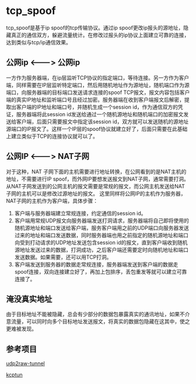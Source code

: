 # tcp_spoof

tcp_spoof是基于ip spoof的tcp传输协议。通过ip spoof更改ip报头的源地址，隐藏真正的通信双方，躲避流量统计。在修改过报头的ip协议上面建立可靠的连接，达到类似与tcp/ip通信效果。

##  公网ip <---> 公网ip
一方作为服务器端，在ip层监听TCP协议的指定端口，等待连接。另一方作为客户端，同样需要在IP层监听特定端口，然后用随机地址作为源地址，随机端口作为源端口，向服务器端的目标端口发送请求连接的spoof TCP报文，报文内容包括客户端的真实IP地址和监听端口号且经过加密。服务器端在收到客户端报文后解密，提取出客户端的IP地址和端口号，并随机生成一个session id，作为通信双方的凭证，服务器端将此session id发送给通过一个随机源地址和随机端口的加密报文发送给客户端，后面只需要报文中指定该session id，双方就可以发送随机的源地址源端口的IP报文了。这样一个IP层的spoof协议就建立好了，后面只需要在此基础上建立类似于TCP的连接协议就可以了。


## 公网IP <---> NAT子网
对于这种，NAT 子网下面的主机需要进行地址转换，在公网看到的是NAT主机的地址，不需要进行IP spoof，而外网IP要想发送报文到NAT子网，通常需要打洞。从NAT子网发送到的公网主机的报文需要是常规的报文，而公网主机发送给NAT子网的主机可以是修改过源地址的报文。
这里同样将公网IP的主机作为服务器，NAT子网的主机作为客户端，具体步骤：

1. 客户端与服务器端建立常规连接，约定通信的session id。
2. 客户端用常规UDP报文向服务器端发送打洞请求，服务器端将自己即将使用的随机源地址和端口发送给客户端，服务客户端用之前的UDP端口向服务器发送过来的地址和端口发送数据，同时服务器端也用之前指定的随机源地址和端口向受到打动请求的UDP地址发送包含session id的报文，直到客户端收到随机源地址发送过来的数据，打洞成功，之后客户端还需要定时向随机地址和端口发送数据。如果需要，还可以用TCP打洞。
3. 客户端发送到服务器的数据走常规连接，服务器端发送到客户端的数据走spoof连接，双向连接建立好了，再加上包排序，丢包重发等就可以建立可靠连接了。


## 淹没真实地址

由于目标地址不能被隐藏，总会有少部分的数据包暴露真实的通讯地址，如果不介意流量，可以同时向多个目标地址发送报文，将真实的数据包隐藏在这其中，使之更难被发现。


## 参考项目
[udp2raw-tunnel](https://github.com/wangyu-/udp2raw-tunnel)

[kcptun](https://github.com/xtaci/kcptun)


